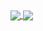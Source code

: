 <a href="https://github.com/anuraghazra/github-readme-stats">
  <img align="center" src="https://github-readme-stats.vercel.app/api?username=nu_I86&theme=material-palenight&show_icons=true" />
</a>

<a href="https://github.com/anuraghazra/github-readme-stats">
  <img align="center" src="https://github-readme-stats.vercel.app/api/top-langs/?username=nu_I86&layout=compact&theme=material-palenight" />
</a>

<!--
**ALU52/ALU52** is a ✨ _special_ ✨ repository because its `README.md` (this file) appears on your GitHub profile.

Here are some ideas to get you started:

- 🔭 I’m currently working on ...
- 🌱 I’m currently learning ...
- 👯 I’m looking to collaborate on ...
- 🤔 I’m looking for help with ...
- 💬 Ask me about ...
- 📫 How to reach me: ...
- 😄 Pronouns: ...
- ⚡ Fun fact: ...
-->
